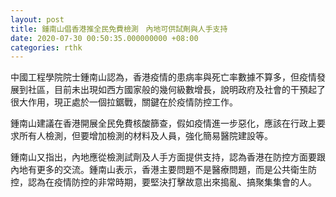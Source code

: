 ```yaml
---
layout: post
title: 鍾南山倡香港推全民免費檢測　內地可供試劑與人手支持
date: 2020-07-30 00:50:35.000000000 +08:00
categories: rthk
---
```


中國工程學院院士鍾南山認為，香港疫情的患病率與死亡率數據不算多，但疫情發展到社區，目前未出現如西方國家般的幾何級數增長，說明政府及社會的干預起了很大作用，現正處於一個拉鋸戰，關鍵在於疫情防控工作。

鍾南山建議在香港開展全民免費核酸篩查，假如疫情進一步惡化，應該在行政上要求所有人檢測，但要增加檢測的材料及人員，強化簡易醫院建設等。

鍾南山又指出，內地應從檢測試劑及人手方面提供支持，認為香港在防控方面要跟內地有更多的交流。鍾南山表示，香港主要問題不是醫療問題，而是公共衛生防控，認為在疫情防控的非常時期，要堅決打擊故意出來搗亂、搞聚集集會的人。
